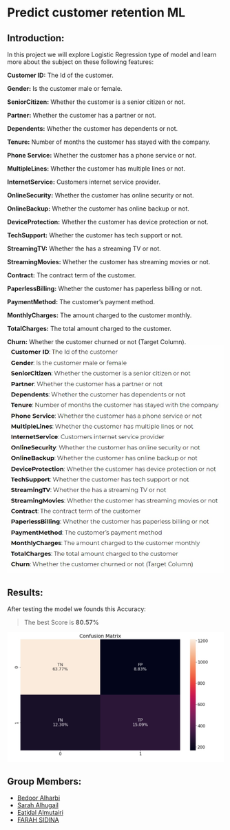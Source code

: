 # Predict customer retention ML

<a id='Introduction'></a>
## Introduction:
In this project we will explore Logistic Regression type of model and learn more about the subject on these following features:

**Customer ID:** The Id of the customer.

**Gender:** Is the customer male or female.

**SeniorCitizen:** Whether the customer is a senior citizen or not.

**Partner:** Whether the customer has a partner or not.

**Dependents:** Whether the customer has dependents or not.

**Tenure:** Number of months the customer has stayed with the company.

**Phone Service:** Whether the customer has a phone service or not.

**MultipleLines:** Whether the customer has multiple lines or not.

**InternetService:** Customers internet service provider.

**OnlineSecurity:** Whether the customer has online security or not.

**OnlineBackup:** Whether the customer has online backup or not.

**DeviceProtection:** Whether the customer has device protection or not.

**TechSupport:** Whether the customer has tech support or not.

**StreamingTV:** Whether the has a streaming TV or not.

**StreamingMovies:** Whether the customer has streaming movies or not.

**Contract:** The contract term of the customer.

**PaperlessBilling:** Whether the customer has paperless billing or not.

**PaymentMethod:** The customer’s payment method.

**MonthlyCharges:** The amount charged to the customer monthly.

**TotalCharges:** The total amount charged to the customer.

**Churn:** Whether the customer churned or not (Target Column).
![features](features.jpg)



<a id='Results'></a>
## Results:
After testing the model we founds this Accuracy:

> The best Score is **80.57%**

![Confugion Matrix](CM.jpg)

<a id='Group Members'></a>
## Group Members:
- [Bedoor Alharbi](https://github.com/ibedoor)
- [Sarah Alhugail](https://github.com/SarahAlhugail)
- [Eatidal Almutairi](https://github.com/eatidal)
- [FARAH SIDINA](https://github.com/faro7ah)



